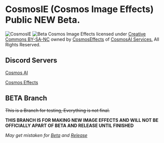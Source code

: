 # CosmosIE (Cosmos Image Effects) Public NEW Beta.
![CosmosIE](https://media.discordapp.net/attachments/1058436364296781914/1058437313300009100/CosmosImageEffectLOGO.png)
![Beta](https://media.discordapp.net/attachments/1059870151719268422/1063782003750735882/BetaNEW.png)
Cosmos Image Effects licensed under [Creative Commons BY-SA-NC](https://github.com/ToxicedIsOnTheLand/CosmosIE/blob/main/LICENSE) owned by [CosmosEffects](https://cosmosai.net/ie/) of [CosmosAI Services.](https://cosmosai.net/cube/) All Rights Reserved.
## Discord Servers
[Cosmos AI](https://cosmosai.net/ie/discord)

[Cosmos Effects](https://cosmosai.net/cube/discord)
## BETA Branch
~~This is a Branch for testing, Everything is not final.~~

**THIS BRANCH IS FOR MAKING NEW IMAGE EFFECTS AND WILL NOT BE OFFICIALLY APART OF BETA AND RELEASE UNTIL FINISHED**

*May get mistaken for [Beta](https://github.com/ToxicedIsOnTheLand/CosmosIE/tree/beta) and [Release](https://github.com/ToxicedIsOnTheLand/CosmosIE/tree/release)*
